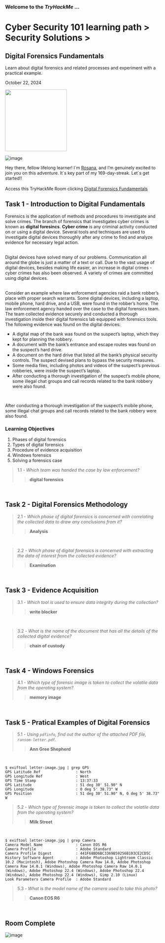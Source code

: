 <h3> Welcome to the <em>TryHackMe ...</em></h3>
<h1>Cyber Security 101 learning path > Security Solutions ></h1>
<h2>Digital Forensics Fundamentals</h2>
<p>Learn about digital forensics and related processes and experiment with a practical example.</p>
<p>October 22, 2024<br></p>

<img src="https://github.com/user-attachments/assets/59d88d83-e958-45ef-b30b-c19d2780b5a3" height="200" width="200">

![image](https://github.com/user-attachments/assets/0dfc4d3a-7384-4729-bfcb-e50e37ac5fb8)


<p>Hey there, fellow lifelong learner! I´m <a href="https://www.linkedin.com/in/rosanafssantos/">Rosana</a>, and I’m genuinely excited to join you on this adventure. It´s key part of my 169-day-streak. Let´s get started!!<br><br>
Access this TryHackMe Room clicking <a href="https://tryhackme.com/r/room/digitalforensicsfundamentals">Digital Forensics Fundamentals</a></p>

<h2>Task 1 - Introduction to Digital Fundamentals</h2>
<p>Forensics is the application of methods and procedures to investigate and solve crimes. The branch of forensics that investigates cyber crimes is known as <strong>digital foresincs</strong>. <strong>Cyber crime</strong> is any criminal activity conducted on or using a digital device. Several tools and techniques are used to investigate digital devices thoroughly after any crime to find and analyze evidence for necessary legal action.<br><br>

Digital devices have solved many of our problems. Communication all around the globe is just a matter of a text or call. Due to the vast usage of digital devices, besides making life easier, an increase in digital crimes - cyber crimes has also been observed. A variety of crimes are committed using digital devices.<br><br>

Consider an example where law enforcement agencies raid a bank robber’s place with proper search warrants. Some digital devices, including a laptop, mobile phone, hard drive, and a USB, were found in the robber’s home. The law enforcement agency handed over the case to the digital forensics team. The team collected evidence securely and conducted a thorough investigation inside their digital forensics lab equipped with forensics tools. The following evidence was found on the digital devices:</p>

<ul style="list-style-type:square">
    <li>A digital map of the bank was found on the suspect’s laptop, which they kept for planning the robbery.</li>
    <li>A document with the bank’s entrance and escape routes was found on the suspect’s hard drive.</li>
    <li>A document on the hard drive that listed all the bank’s physical security controls. The suspect devised plans to bypass the security measures.</li>
    <li>Some media files, including photos and videos of the suspect’s previous robberies, were inside the suspect’s laptop.</li>
    <li>After conducting a thorough investigation of the suspect’s mobile phone, some illegal chat groups and call records related to the bank robbery were also found.</li>
</ul><br></p>

<p>After conducting a thorough investigation of the suspect’s mobile phone, some illegal chat groups and call records related to the bank robbery were also found.<br></p>
<h3>Learning Objectives</h3>
<ol type="1. ">
  <li>Phases of digital forensics</li>
  <li>Types of digital forensics</li>
  <li>Procedure of evidence acquisition</li>
  <li>Windows forensics</li>
  <li>Solving a forensics case</li>
</ol></p>

> 1.1 - <em>Which team was handed the case by law enforcement?</em><br>
>> <strong>digital forensics</strong><br>
<p><br></p>



<h2>Task 2 - Digital Forensics Methodology</h2>

> 2.1 - <em>Which phase of digital forensics is concerned with correlating the collected data to draw any conclusions from it?</em><br>
>> <strong>Analysis</strong><br>
<p><br></p>

> 2.2 - <em>Which phase of digital forensics is concerned with extracting the data of interest from the collected evidence?</em><br>
>> <strong>Examination</strong><br>
<p><br></p>

<h2>Task 3 - Evidence Acquisition</h2>

> 3.1 - <em>Which tool is used to ensure data integrity during the collection?</em><br>
>> <strong>write blocker</strong><br>
<p><br></p>

> 3.2 - <em>What is the name of the document that has all the details of the collected digital evidence?</em><br>
>> <strong>chain of custody</strong><br>
<p><br></p>

<h2>Task 4 - Windows Forensics</h2>

> 4.1 - <em>Which type of forensic image is taken to collect the volatile data from the operating system?</em><br>
>> <strong>memory image</strong><br>
<p><br></p>


<h2>Task 5 - Pratical Examples of Digital Forensics</h2>

> 5.1 - <em>Using <code>pdfinfo</code>, find out the author of the attached PDF file, <code>ransom-letter.pdf</code>.</em><br>
>> <strong>Ann Gree Shepherd</strong><br>
<p><br></p>

<pre><code>$ exiftool letter-image.jpg | grep GPS
GPS Latitude Ref                : North
GPS Longitude Ref               : West
GPS Time Stamp                  : 13:37:33
GPS Latitude                    : 51 deg 30' 51.90" N
GPS Longitude                   : 0 deg 5' 38.73" W
GPS Position                    : 51 deg 30' 51.90" N, 0 deg 5' 38.73" W
</code></pre>

> 5.2 - <em>Which type of forensic image is taken to collect the volatile data from the operating system?</em><br>
>> <strong>Milk Street</strong><br>
<p><br></p>

<pre><code>$ exiftool letter-image.jpg | grep Camera
Camera Model Name               : Canon EOS R6
Camera Profile                  : Adobe Standard
Camera Profile Digest           : 441F68BD6BC3369B59256B103CE2CD5C
History Software Agent          : Adobe Photoshop Lightroom Classic 10.2 (Macintosh), Adobe Photoshop Camera Raw 14.0, Adobe Photoshop Camera Raw 14.0.1 (Windows), Adobe Photoshop Camera Raw 14.0.1 (Windows), Adobe Photoshop 22.4 (Windows), Adobe Photoshop 22.4 (Windows), Adobe Photoshop 22.4 (Windows), Gimp 2.10 (Linux)
Look Parameters Camera Profile  : Adobe Standard
</code></pre>

> 5.3 - <em>What is the model name of the camera used to take this photo?</em><br>
>> <strong>Canon EOS R6</strong><br>
<p><br></p>


<h2>Room Complete</h2>

![image](https://github.com/user-attachments/assets/2a18b505-20bd-4f18-8a33-e703535d458f)

